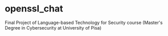 # openssl_chat
Final Project of Language-based Technology for Security course (Master's Degree in Cybersecurity at University of Pisa)
